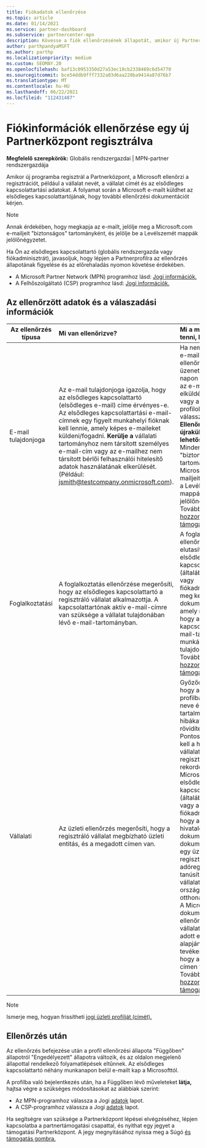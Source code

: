 ```yaml
---
title: Fiókadatok ellenőrzése
ms.topic: article
ms.date: 01/14/2021
ms.service: partner-dashboard
ms.subservice: partnercenter-mpn
description: Kövesse a fiók ellenőrzésének állapotát, amikor új Partnerközpont próbál regisztrálni. További információk szükség esetén való megszabadása.
author: parthpandyaMSFT
ms.author: parthp
ms.localizationpriority: medium
ms.custom: SEOMAY.20
ms.openlocfilehash: baf13c0953350d27a53ec18cb2338469c6d54770
ms.sourcegitcommit: bce54ddb9fff7332a03d6aa228ba9414a87d76b7
ms.translationtype: MT
ms.contentlocale: hu-HU
ms.lasthandoff: 06/22/2021
ms.locfileid: "112431487"
---
```

# <a name="verify-your-account-information-when-you-enroll-in-a-new-partner-center-program"></a>Fiókinformációk ellenőrzése egy új Partnerközpont regisztrálva

**Megfelelő szerepkörök:** Globális rendszergazdai | MPN-partner rendszergazdája

Amikor új programba regisztrál a Partnerközpont, a Microsoft ellenőrzi a regisztrációt, például a vállalat nevét, a vállalat címét és az elsődleges kapcsolattartási adatokat. A folyamat során a Microsoft e-mailt küldhet az elsődleges kapcsolattartójának, hogy további ellenőrzési dokumentációt kérjen.

>[!NOTE]
>Annak érdekében, hogy megkapja az e-mailt, jelölje meg a Microsoft.com e-mailjeit "biztonságos" tartományként, és jelölje be a Levélszemét mappák jelölőnégyzetet.

Ha Ön az elsődleges kapcsolattartó (globális rendszergazda vagy fiókadminisztrát), javasoljuk, hogy lépjen a Partnerprofilra az ellenőrzés állapotának figyelése és az előrehaladás nyomon követése érdekében.

- A Microsoft Partner Network (MPN) programhoz lásd: [Jogi információk.](https://partner.microsoft.com/pcv/accountsettings/connectedpartnerprofile)
- A Felhőszolgáltató (CSP) programhoz lásd: [Jogi információk.](https://partner.microsoft.com/pcv/accountsettings/partnerprofile)


## <a name="what-is-verified-and-how-to-respond"></a>Az ellenőrzött adatok és a válaszadási információk

|**Az ellenőrzés típusa**   |**Mi van ellenőrizve?**   |**Mi a mi a mi a mi a tenni, ha elutasítják?**   |
|----------------------------|:-----------------------------------|:--------------------------------------|
|E-mail tulajdonjoga   |Az e-mail tulajdonjoga igazolja, hogy az elsődleges kapcsolattartó (elsődleges e-mail) címe érvényes-e. Az elsődleges kapcsolattartási e-mail-címnek egy figyelt munkahelyi fióknak kell lennie, amely képes e-maileket küldeni/fogadni. **Kerülje a** vállalati tartományhoz nem társított személyes e-mail-cím vagy az e-mailhez nem társított bérlői felhasználói hitelesítő adatok használatának elkerülését. (Például: jsmith@testcompany.onmicrosoft.com).  |Ha nem kapja meg az e-mail tulajdonjogát ellenőrző e-mail-üzenetet egy adott napon belül, kérheti az e-mail újra elküldését. Az [MPN](https://partner.microsoft.com/pcv/accountsettings/connectedpartnerprofile) vagy a [CSP](https://partner.microsoft.com/pcv/accountsettings/partnerprofile) profiloldalán válassza az **Ellenőrző e-mail újraküldése lehetőséget.** Mindenképpen "biztonságos" tartományként jelölje Microsoft.com e-mailjeit, és jelölje be a Levélszemét-mappák jelölőnégyzetet. További segítségért [hozzon létre egy támogatási jegyet.](https://partner.microsoft.com/dashboard/support/csp/servicerequests/create?stage=2&topicid=b818ac05-8091-44a0-f9b4-6bb008a1ef54)|
|Foglalkoztatási |A foglalkoztatás ellenőrzése megerősíti, hogy az elsődleges kapcsolattartó a regisztráló vállalat alkalmazottja. A kapcsolattartónak aktív e-mail-címre van szüksége a vállalat tulajdonában lévő e-mail-tartományban.|A foglalkoztatás-ellenőrzés elutasítása esetén az elsődleges kapcsolattartónak (általában a globális vagy fiókadminisztrálónak) meg kell adnia a dokumentációt, amely megerősíti, hogy a kapcsolattartó e-mail-tartománya a munkáltatója tulajdonában van. További segítségért [hozzon létre egy támogatási jegyet.](https://partner.microsoft.com/dashboard/support/csp/servicerequests/create?stage=2&topicid=c34a5c81-a111-476d-11a4-81c808c37a6b)|
|Vállalati   | Az üzleti ellenőrzés megerősíti, hogy a regisztráló vállalat megbízható üzleti entitás, és a megadott címen van.|Győződjön meg arról, hogy [](https://partner.microsoft.com/pcv/accountsettings/connectedpartnerprofile) a jogi üzleti profilban a vállalat neve és címe nem tartalmaz helyesírási hibákat és rövidítéseket. Pontosan egyezniük kell a hivatalos vállalati üzleti regisztrációs rekordokkal. A Microsoft megkéri az elsődleges kapcsolattartót (általában a globális vagy a fiókadminisztrát), hogy adja meg a hivatalos dokumentációt. A dokumentáció lehet egy üzleti regisztrációs vagy adóregisztrációs tanúsítvány, illetve a vállalat határoló országának vagy otthonának nyugtája. A Microsoft ezzel a dokumentációval ellenőrzi, hogy a vállalat jogosult-e az adott entitásnév alapján üzleti tevékenységre, és hogy a megadott címen található-e. További segítségért [hozzon létre egy támogatási jegyet.](https://partner.microsoft.com/dashboard/support/csp/servicerequests/create?stage=2&topicid=52ac28f3-d58f-99d9-9846-3df5a6477c54)|

> [!NOTE]
> Ismerje meg, hogyan frissítheti [jogi üzleti profilját (címét).](update-your-partner-profile.md)

## <a name="after-verification"></a>Ellenőrzés után

Az ellenőrzés befejezése után a profil ellenőrzési állapota "Függőben" állapotról "Engedélyezett" állapotra változik, és az oldalon megjelenő állapottal rendelkező folyamatlépések eltűnnek. Az elsődleges kapcsolattartó néhány munkanapon belül e-mailt kap a Microsofttól. 

A profilba való bejelentkezés után, ha a Függőben lévő műveleteket **látja,** hajtsa végre a szükséges módosításokat az alábbiak szerint:

- Az MPN-programhoz válassza a Jogi [adatok](https://partner.microsoft.com/pcv/accountsettings/connectedpartnerprofile) lapot.  
- A CSP-programhoz válassza a Jogi [adatok](https://partner.microsoft.com/pcv/accountsettings/partnerprofile) lapot.

Ha segítségre van szüksége a Partnerközpont lépései elvégzéséhez, lépjen kapcsolatba a partnertámogatási csapattal, és nyithat egy jegyet a támogatási Partnerközpont. A jegy megnyitásához nyissa meg a Súgó [és támogatás gombra.](https://partner.microsoft.com/dashboard/support/servicerequests/create?stage=2&topicid=21655de7-7dbb-4927-33a2-f60f45feadf3)
